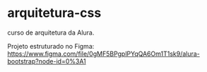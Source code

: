 # arquitetura-css
curso de arquitetura da Alura. 

Projeto estruturado no Figma: https://www.figma.com/file/0gMF5BPgplPYqQA6Om1T1sk9/alura-bootstrap?node-id=0%3A1

